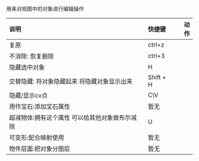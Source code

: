 用来对视图中的对象进行编辑操作  

|说明|快捷键|动作|  
|:-|:-|-:|  
|复原|ctrl+z|  
|不消除: 恢复删除|ctrl+3|  
|隐藏选中对象|H|  
|交替隐藏: 将对象隐藏起来 将隐藏对象显示出来 |Shift + H|  
|隐藏/显示cv点|C\V|  
|用作宝石:添加宝石属性|暂无|  
|超减物体:拥有这个属性 可以给其他对象做布尔减除 |U|  
|可变形:配合映射使用|暂无| 
|物件层面:把对象分图层|暂无|  
